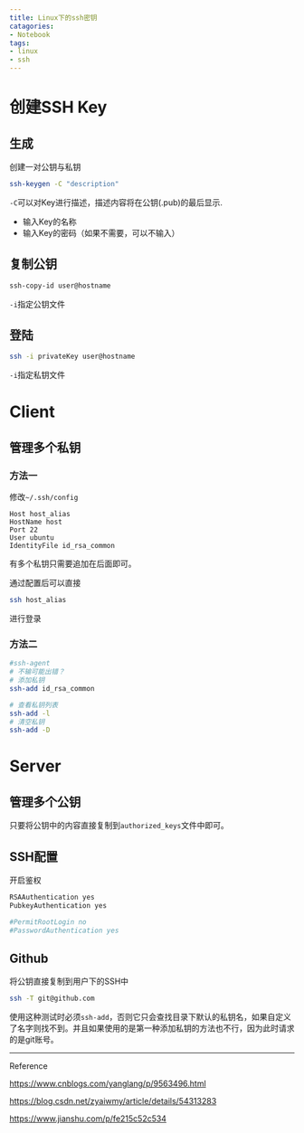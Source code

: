```yaml
---
title: Linux下的ssh密钥
catagories: 
- Notebook
tags: 
- linux
- ssh
---
```


# 创建SSH Key

## 生成

创建一对公钥与私钥

```sh
ssh-keygen -C "description"
```

`-C`可以对Key进行描述，描述内容将在公钥(.pub)的最后显示.

- 输入Key的名称
- 输入Key的密码（如果不需要，可以不输入）

## 复制公钥

```sh
ssh-copy-id user@hostname
```

`-i`指定公钥文件

## 登陆

```sh
ssh -i privateKey user@hostname
```

`-i`指定私钥文件

# Client

## 管理多个私钥

### 方法一

修改`~/.ssh/config`

```
Host host_alias
HostName host
Port 22
User ubuntu
IdentityFile id_rsa_common
```

有多个私钥只需要追加在后面即可。



通过配置后可以直接

```sh
ssh host_alias
```

进行登录

### 方法二

```sh
#ssh-agent
# 不输可能出错？
# 添加私钥
ssh-add id_rsa_common

# 查看私钥列表
ssh-add -l
# 清空私钥
ssh-add -D
```

# Server

## 管理多个公钥

只要将公钥中的内容直接复制到`authorized_keys`文件中即可。

## SSH配置

开启鉴权

```sh
RSAAuthentication yes
PubkeyAuthentication yes

#PermitRootLogin no
#PasswordAuthentication yes

```

## Github

将公钥直接复制到用户下的SSH中

```sh
ssh -T git@github.com
```

使用这种测试时必须`ssh-add`，否则它只会查找目录下默认的私钥名，如果自定义了名字则找不到。并且如果使用的是第一种添加私钥的方法也不行，因为此时请求的是git账号。

----

Reference

https://www.cnblogs.com/yanglang/p/9563496.html

https://blog.csdn.net/zyaiwmy/article/details/54313283

https://www.jianshu.com/p/fe215c52c534